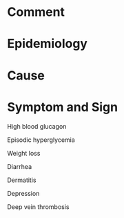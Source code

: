 # Comment

# Epidemiology

# Cause

# Symptom and Sign

High blood glucagon

Episodic hyperglycemia

Weight loss

Diarrhea

Dermatitis

Depression

Deep vein thrombosis
